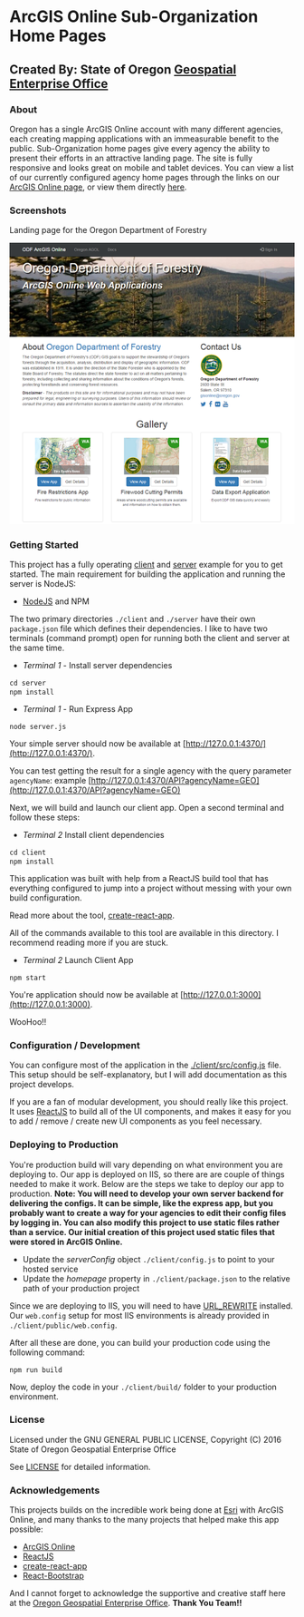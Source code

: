 # ArcGIS Online Sub-Organization Home Pages

## Created By:  State of Oregon [Geospatial Enterprise Office](http://geo.maps.arcgis.com/home/index.html)

### About

Oregon has a single ArcGIS Online account with many different agencies, each creating mapping
applications with an immeasurable benefit to the public.  Sub-Organization home
pages give every agency the ability to present their efforts in an attractive landing page.  The
site is fully responsive and looks great on mobile and tablet devices.  You can view
a list of our currently configured agency home pages through the links on our
[ArcGIS Online page](http://geo.maps.arcgis.com/), or view them directly
[here](http://navigator.state.or.us/agol/).

### Screenshots

Landing page for the Oregon Department of Forestry

![Example Sub Org Page](./docs/screenshots/main_odf.png)

### Getting Started

This project has a fully operating [client](./client) and [server](./server) example
for you to get started.  The main requirement for building the application and running
the server is NodeJS:

+ [NodeJS](https://nodejs.org/en/) and NPM

The two primary directories `./client` and `./server` have their own `package.json`
file which defines their dependencies.  I like to have two terminals (command prompt) open for
running both the client and server at the same time.

+ *Terminal 1* - Install server dependencies

```
cd server
npm install
```

+ *Terminal 1* - Run Express App

```
node server.js
```

Your simple server should now be available at [http://127.0.0.1:4370/](http://127.0.0.1:4370/).

You can test getting the result for a single agency with the query parameter
`agencyName`: example [http://127.0.0.1:4370/API?agencyName=GEO](http://127.0.0.1:4370/API?agencyName=GEO)

Next, we will build and launch our client app.  Open a second terminal and follow
these steps:

+ *Terminal 2* Install client dependencies

```
cd client
npm install
```

This application was built with help from a ReactJS build tool that has everything
configured to jump into a project without messing with your own build configuration. 

Read more about the tool, [create-react-app](https://github.com/facebookincubator/create-react-app). 

All of the commands available to this tool are available in this directory.  I recommend reading more
if you are stuck.

+ *Terminal 2* Launch Client App

```
npm start
```

You're application should now be available at [http://127.0.0.1:3000](http://127.0.0.1:3000).

WooHoo!!

### Configuration / Development

You can configure most of the application in the [./client/src/config.js](./client/src/config.js) file.
This setup should be self-explanatory, but I will add documentation as this project develops.

If you are a fan of modular development, you should really like this project.  It uses [ReactJS](https://facebook.github.io/react/)
to build all of the UI components, and makes it easy for you to add / remove / create new UI
components as you feel necessary.

### Deploying to Production

You're production build will vary depending on what environment you are deploying to.  Our app
is deployed on IIS, so there are are couple of things needed to make it work.  Below are the
steps we take to deploy our app to production. **Note: You will need to develop your own server
backend for delivering the configs.  It can be simple, like the express app, but you probably
want to create a way for your agencies to edit their config files by logging in.  You can also modify
this project to use static files rather than a service.  Our initial creation of this project used static
files that were stored in ArcGIS Online.**

+ Update the *serverConfig* object `./client/config.js` to point to your hosted service
+ Update the *homepage* property in `./client/package.json` to the relative path of your production project

Since we are deploying to IIS, you will need to have [URL_REWRITE](https://www.iis.net/downloads/microsoft/url-rewrite)
installed.  Our `web.config` setup for most IIS environments is already provided in `./client/public/web.config`.

After all these are done, you can build your production code using the following command:

```
npm run build
```

Now, deploy the code in your `./client/build/` folder to your production environment.

### License

Licensed under the GNU GENERAL PUBLIC LICENSE, Copyright (C) 2016 State of Oregon
Geospatial Enterprise Office

See [LICENSE](./LICENSE) for detailed information.

### Acknowledgements

This projects builds on the incredible work being done at [Esri](http://www.esri.com/)
with ArcGIS Online, and many thanks to the many projects that helped make this app
possible:

+ [ArcGIS Online](http://www.esri.com/)
+ [ReactJS](https://github.com/facebook/react)
+ [create-react-app](https://github.com/facebookincubator/create-react-app)
+ [React-Bootstrap](https://react-bootstrap.github.io/)

And I cannot forget to acknowledge the supportive and creative staff here at the
[Oregon Geospatial Enterprise Office](http://geo.maps.arcgis.com/home/index.html).
**Thank You Team!!**
